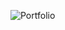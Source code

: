 ![Portfolio](https://user-images.githubusercontent.com/69284693/159756375-cc0c2cbc-08f2-4666-a071-bf0e29686068.jpg)

